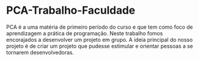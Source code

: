 # PCA-Trabalho-Faculdade
PCA é a uma matéria de primeiro período do curso e que tem como foco de aprendizagem a prática de programação.
Neste trabalho fomos encorajados a desenvolver um projeto em grupo.
A ideia principal do nosso projeto é de criar um projeto que pudesse estimular e orientar pessoas a se tornarem desenvolvedoras.
